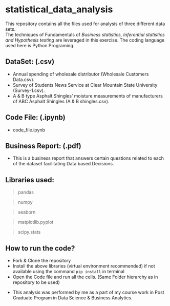 # statistical_data_analysis
This repository contains all the files used for analysis of three different data sets.<br>
The techniques of Fundamentals of *Business statistics, Inferential statistics and Hypothesis testing* are leveraged in this exercise.
The coding language used here is Python Programing.

## DataSet: (.csv)
- Annual spending of wholesale distributor (Wholesale Customers Data.csv).
- Survey of Students News Service at Clear Mountain State University (Survey-1.csv).
- A &amp; B type Asphalt Shingles’ moisture measurements of manufacturers of ABC Asphalt Shingles (A & B shingles.csv).

## Code File: (.ipynb)
- code_file.ipynb

## Business Report: (.pdf)
- This is a business report that answers certain questions related to each of the dataset facilitating Data based Decisions.  

## Libraries used:
> pandas<br>

> numpy<br>

> seaborn<br>

> matplotlib.pyplot<br>

> scipy.stats<br>

## How to run the code?
- Fork & Clone the repository
- Install the above libraries (virtual environment recommended) if not available using the command `pip install` in terminal
- Open the Code file and run all the cells. (Same Folder hierarchy as in repository to be used)

* This analysis was performed by me as a part of my course work in Post Graduate Program in Data Science & Business Analytics.
 


